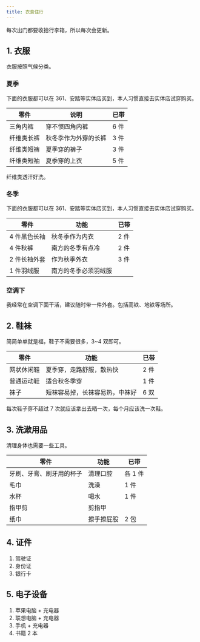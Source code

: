 ```yaml
---
title: 衣食住行
---
```


每次出门都要收拾行李箱，所以每次会更新。

## 1. 衣服

衣服按照气候分类。

### 夏季

下面的衣服都可以在 361、安踏等实体店买到，本人习惯直接去实体店试穿购买。

| 零件       | 说明                 | 已带 |
| ---------- | -------------------- | ---- |
| 三角内裤   | 穿不惯四角内裤       | 6 件 |
| 纤维类长裤 | 秋冬季作为外穿的长裤 | 3 件 |
| 纤维类短裤 | 夏季穿的裤子         | 3 件 |
| 纤维类短袖 | 夏季穿的上衣         | 5 件 |

纤维类透汗好洗。

### 冬季

下面的衣服都可以在 361、安踏等实体店买到，本人习惯直接去实体店试穿购买。

| 零件         | 功能                 | 已带 |
| ------------ | -------------------- | ---- |
| 4 件黑色长袖 | 秋冬季作为内衣       | 2 件 |
| 4 件秋裤     | 南方的冬季有点冷     | 2 件 |
| 2 件长袖外套 | 作为秋季外衣         | 3 件 |
| 1 件羽绒服   | 南方的冬季必须羽绒服 |      |

### 空调下

我经常在空调下面干活，建议随时带一件外套。包括高铁、地铁等场所。

## 2. 鞋袜

简简单单就是福，鞋子不需要很多，3~4 双即可。

| 零件       | 功能                           | 已带 |
| ---------- | ------------------------------ | ---- |
| 网状休闲鞋 | 夏季穿，走路舒服，散热快       | 2 件 |
| 普通运动鞋 | 适合秋冬季穿                   | 1 件 |
| 袜子       | 短袜容易掉，长袜容易热，中袜好 | 6 双 |

每次鞋子穿不超过 7 次就应该拿出去晒一次，每个月应该洗一次鞋。

## 3. 洗漱用品

清理身体也需要一些工具。

| 零件                     | 功能       | 已带    |
| ------------------------ | ---------- | ------- |
| 牙刷、牙膏、刷牙用的杯子 | 清理口腔   | 各 1 件 |
| 毛巾                     | 洗澡       | 1 件    |
| 水杯                     | 喝水       | 1 件    |
| 指甲剪                   | 剪指甲     |         |
| 纸巾                     | 擦手擦屁股 | 2 包    |

## 4. 证件

1. 驾驶证
2. 身份证
3. 银行卡

## 5. 电子设备

1. 苹果电脑 + 充电器
2. 联想电脑 + 充电器
3. 手机 + 充电器
4. 书籍 2 本